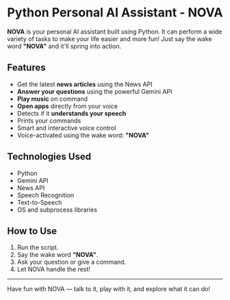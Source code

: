 #  Python Personal AI Assistant - NOVA

**NOVA** is your personal AI assistant built using Python. It can perform a wide variety of tasks to make your life easier and more fun! Just say the wake word **"NOVA"** and it'll spring into action.

## Features

-  Get the latest **news articles** using the News API  
-  **Answer your questions** using the powerful Gemini API  
-  **Play music** on command  
-  **Open apps** directly from your voice  
-  Detects if it **understands your speech**  
-  Prints your commands  
-  Smart and interactive voice control  
-  Voice-activated using the wake word: **"NOVA"**

##  Technologies Used

- Python  
- Gemini API  
- News API  
- Speech Recognition  
- Text-to-Speech  
- OS and subprocess libraries  

##  How to Use

1. Run the script.
2. Say the wake word **"NOVA"**.
3. Ask your question or give a command.
4. Let NOVA handle the rest!

---

Have fun with NOVA — talk to it, play with it, and explore what it can do! 
